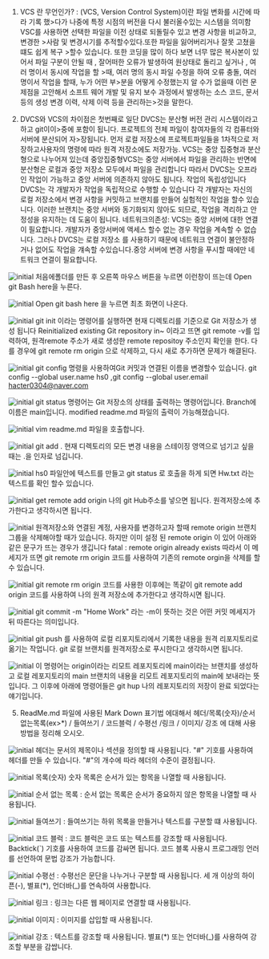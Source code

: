 1. VCS 란 무언인가? : (VCS, Version Control System)이란 파일 변화를 시간에 따라 기록 했>다가 나중에 특정 시점의 버전을 다시 불러올수있는 시스템을 의미함
VSC를 사용하면 선택한 파일을 이전 상태로 되돌릴수 있고 변경 사항을 비교하고, 변경한 >사람 및 변경시기를 추적할수있다.또한 파일을 잃어버리거나 잘못 고쳤을 떄도 쉽게 복구 >할수 있습니다. 또한 코딩을 많이 하다 보면 너무 많은 복사본이 있어서 파일 구분이 안될 때 , 잘어떠한 오류가 발생하여 원상태로 돌리고 싶거나 , 여러 명이서 동시에 작업을 할 >때, 여러 명의 동시 파일 수정을 하여 오류 충돌, 여러 명이서 작업을 할때, 누가 어떤 부>분을 어떻게 수정했는지 알 수가 없을때 이런 문제점을 고안해서 소프트 웨어 개발 및 유지
 보수 과정에서 발생하는 소스 코드, 문서 등의 생성 변경 이력, 삭제 이력 등을 관리하는>것을 말한다.

2. DVCS와 VCS의 차이점은 첫번째로 일단 DVCS는 분산형 버전 관리 시스템이라고하고 git이이>중에 포함이 됩니다. 프로젝트의 전체 파일이 참여자들의 각 컴퓨터와 서버에 분산되어 자>장됩니다. 먼저 로컬 저장소에 프로젝트파일들을 1차적으로 저장하고사용자의 명령에 따라 원격 저장소에도 저장가능. VCS는 중앙 집중형과 분산형으로 나누어져 있는데 중앙집중형VCS는 중앙 서버에서 파일을 관리하는 반면에 분산형은 로컬과 중앙 저장소 모두에서 파일을 관리합니다 따라서 DVCS는 오프라인 작업이 가능하고 중앙 서버에 의존하지 않아도 됩니다. 작업의 독립성입니다 DVCS는 각 개발자가 작업을 독립적으로 수행할 수 있습니다 각 개발자는 자신의 로컬 저장소에서 변경 사항을 커밋하고 브랜치를 만들어 실험적인 작업을 할수 있습니다. 이러한 브랜치는 중앙 서버와 동기화되지 않아도 되므로, 작업을 격리하고 안정성을 유지하는 데 도움이 됩니다.
네트워크의존성: VCS는 중앙 서버에 대한 연결이 필요합니다. 개발자가 중앙서버에 액세스 할수 없는 경우 작업을 계속할 수 없습니다. 그러나 DVCS는 로컬 저장소 를 사용하기 때문에 네트워크 연결이 불안정하거나 없어도 작업을 걔속할 수있습니다.중앙 서버에 변경 사항을 푸시할 때에만 네트워크 연결이 필요합니다.

![initial](https://github.com/hse0/hse0/assets/162945822/647b8627-0ee5-41be-823c-11d4c81cdb41) 처음에폴더를 만든 후 오른쪽 마우스 버튼을 누르면 이런창이 뜨는데 Open git Bash here을 누른다. <br/>

![initial](https://github.com/hse0/hse0/assets/162945822/f32db9f3-759f-43e0-9f51-815da00432aa) Open git bash here 을 누르면 최초 화면이 나온다.  <br/>

![initial](https://github.com/hse0/hse0/assets/162945822/81c9fc57-cf71-4d54-8534-ac806fed17c3) git init 이라는 명령어를 실행하면 현재 디렉토리를 기준으로 Git 저장소가 생성 됩니다 Reinitialized existing Git repository in~ 이라고 뜨면 git remote -v를 입력하여, 원격remote 주소가 새로 생성한 remote repositoy 주소인지 확인을 한다. 다를 경우에 git remote rm origin 으로 삭제하고, 다시 새로 추가하면 문제가 해결된다.  <br/>

![initial](https://github.com/hse0/hse0/assets/162945822/feb8d789-974a-4e88-b24e-fe45c75a1a46) git config 명령을 사용하여Git 커밋과 연결된 이름을 변경할수 있습니다. git config --global user.name hs0 ,git config --global user.email hacter0304@naver.com  <br/>

![initial](https://github.com/hse0/hse0/assets/162945822/a1947ac2-f352-437f-a9d4-f81874418d3a)
git status 명령어는 Git 저장소의 상태를 출력하는 명령어입니다. Branch에 이름은 main입니다.
modified readme.md 파일의 출력이 가능해졌습니다.  <br/>

![initial](https://github.com/hse0/hse0/assets/162945822/6eb3276b-1438-4c82-b171-2069c82e9760)
vim readme.md 파일을 호출합니다.  <br/>

![initial](https://github.com/hse0/hse0/assets/162945822/77f4d700-307f-4233-9a91-a352eeb03b2f)
git add . 현재 디렉토리의 모든 변경 내용을 스테이징 영역으로 넘기고 싶을 때는 .을 인자로 넘깁니다.   <br/>

![initial](https://github.com/hse0/hse0/assets/162945822/aa0e1fa7-eb74-4a5d-a12f-56c27e816b5b)
hs0 파일안에 텍스트를 만들고 git status 로 호출을 하게 되면 Hw.txt 라는 텍스트를 확인 할수 있습니다.  <br/>

![initial](https://github.com/hse0/hse0/assets/162945822/69726000-2309-41be-8b42-e76282b7ba4a)
get remote add origin 나의 git Hub주소를 넣으면 됩니다. 원격저장소에 추가한다고 생각하시면 됩니다.   <br/>

![initial](https://github.com/hse0/hse0/assets/162945822/e563a696-110a-44f8-94ad-34e50988f252)
원격저장소와 연결된 계정, 사용자를 변경하고자 할때 remote origin 브랜치그룹을 삭제해야할 때가 있습니다. 하지만 이미 설정 된 remote origin 이 있어 아래와 같은 문구가 뜨는 경우가 생깁니다
fatal : remote origin already exists 따라서 이 메세지가 뜨면 git remote rm origin 코드를 사용하여 기존의 remote orgin을 삭제를 할수 있습니다.   <br/>

![initial](https://github.com/hse0/hse0/assets/162945822/0af4baaa-6992-4c25-b7b0-3f1739ae6a4e)
git remote rm origin 코드를 사용한 이후에는 똑같이 git remote add origin 코드를 사용하여 나의 원격 저장소에 추가한다고 생각하시면 됩니다.   <br/>

![initial](https://github.com/hse0/hse0/assets/162945822/20c5e91e-97cf-4cd9-9668-4a3446fce907)
git commit -m "Home Work" 라는 -m이 뜻하는 것은 어떤 커밋 메세지가 뒤 따른다는 의미입니다.   <br/>

![initial](https://github.com/hse0/hse0/assets/162945822/3acd0b08-5aaf-4317-9f16-2c43f7836093)
git push 를 사용하여 로컬 리포지토리에서 기록한 내용을 원격 리포지토리로 옮기는 작업니다.
git 로컬 브랜치를 원격저장소로 푸시한다고 생각하시면 됩니다.   <br/>

![initial](https://github.com/hse0/hse0/assets/162945822/aa0e1fa7-eb74-4a5d-a12f-56c27e816b5b)
이 명령어는 origin이라는 리모트 레포지토리에 main이라는 브랜치를 생성하고 로컬 레포지토리의 main 브랜치의 내용을 리모트 레포지토리의 main에 보내라는 뜻입니다. 그 이후에 아래에 명령어들은 git hup 나의 레포지토리의 저장이 완료 되었다는 얘기입니다.   <br/>

5. ReadMe.md 파일에 사용된 Mark Down 표기법 에대해서 헤더/목록(숫자)/순서없는목록(ex>*) / 들여쓰기 / 코드블럭 / 수평선 /링크 / 이미지/ 강조 에 대해 사용 방법을 정리해 오시오.

 ![initial](https://github.com/hse0/hse0/assets/162945822/78557c45-b0d6-40f1-ace4-b49872d45685)
헤더는 문서의 제목이나 섹션을 정의할 때 사용됩니다. "#" 기호를 사용하여 헤더를 만들 수 있습니다. "#"의 개수에 따라 헤더의 수준이 결정됩니다.
<br/>

![initial](https://github.com/hse0/hse0/assets/162945822/e6ae1963-b418-46cd-ac64-3179526ab279)
목록(숫자) 숫자 목록은 순서가 있는 항목을 나열할 때 사용됩니다.
<br/>

![initial](https://github.com/hse0/hse0/assets/162945822/e347d0c5-7cab-4abc-9e21-44a363d95480)
순서 없는 목록 : 순서 없는 목록은 순서가 중요하지 않은 항목을 나열할 때 사용됩니다.
<br/>

![initial](https://github.com/hse0/hse0/assets/162945822/7660731d-9234-441e-a714-c030fe38c8e7)
들여쓰기 : 들여쓰기는 하위 목록을 만들거나 텍스트를 구분할 떄 사용됩니다.
<br/>

![initial](https://github.com/hse0/hse0/assets/162945822/afec4122-6b4f-4274-af2a-0d574af5abae)
코드 블럭 : 코드 블럭은 코드 또는 텍스트를 강조할 때 사용됩니다. Backtick(`) 기호를 사용하여 코드를 감싸면 됩니다. 코드 블록 사용시 프로그래밍 언러를 선언하여 문법 강조가 가능합니다.
<br/>

![initial](https://github.com/hse0/hse0/assets/162945822/b2080ddc-9b6f-4bf5-bc02-a6d57f5fe223)
수평선 : 수평선은 문단을 나누거나 구분할 때 사용됩니다. 세 개 이상의 하이픈(-), 별표(*), 언더바(_)를 연속하여 사용합니다.
<br/>

![initial](https://github.com/hse0/hse0/assets/162945822/acda21da-6a61-414c-8871-9ae7bfdb0100)
링크 : 링크는 다른 웹 페이지로 연결할 떄 사용됩니다.
<br/>

![initial](https://github.com/hse0/hse0/assets/162945822/738b34af-cc41-40f5-a305-1c94f543e9ac)
이미지 : 이미지를 삽입할 때 사용됩니다.
<br/>

![initial](https://github.com/hse0/hse0/assets/162945822/eb4ec354-27a7-455e-bd64-2f1dec388764)
강조 : 텍스트를 강조할 때 사용됩니다. 별표(*) 또는 언더바(_)를 사용하여 강조할 부분을 감쌉니다.
<br/>
 